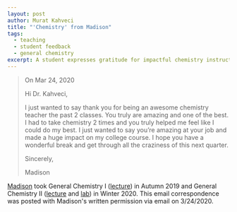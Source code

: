 ```yaml
---
layout: post
author: Murat Kahveci
title: "'Chemistry' from Madison"
tags:
  - teaching
  - student feedback
  - general chemistry
excerpt: A student expresses gratitude for impactful chemistry instruction, praising the teacher's ability to boost confidence and learning.
---
```


> On Mar 24, 2020
>
> Hi Dr. Kahveci,
>
> I just wanted to say thank you for being an awesome chemistry teacher the past 2 classes. You truly are amazing and one of the best. I had to take chemistry 2 times and you truly helped me feel like I could do my best. I just wanted to say you’re amazing at your job and made a huge impact on my college course. I hope you have a wonderful break and get through all the craziness of this next quarter. 
>
> Sincerely, 
>
> Madison

[Madison](https://www.linkedin.com/in/madison-deroo-08b200196/) took General Chemistry I ([lecture](/fgu)) in Autumn 2019 and General Chemistry II ([lecture](/apl) and [lab](/osy)) in Winter 2020. This email correspondence was posted with Madison's written permission via email on 3/24/2020.